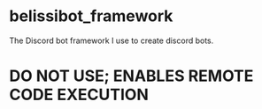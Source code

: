 # belissibot_framework
 The Discord bot framework I use to create discord bots.

# DO NOT USE; ENABLES REMOTE CODE EXECUTION
